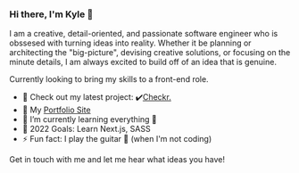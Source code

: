 ### Hi there, I'm Kyle 👋

I am a creative, detail-oriented, and passionate software engineer who is obssesed with turning ideas into reality. Whether it be planning or architecting the "big-picture", devising creative solutions, or focusing on the minute details, I am always excited to build off of an idea that is genuine.

Currently looking to bring my skills to a front-end role. 

- 🔭 Check out my latest project: ✔️[Checkr.](https://github.com/kylejcho/checkr-react)
- 📑 My [Portfolio Site](https://kylejcho.github.io/portfolio/)
- 🌱 I’m currently learning everything 🤣
- 🎯 2022 Goals: Learn Next.js, SASS  
- ⚡ Fun fact: I play the guitar 🎸 (when I'm not coding) 

Get in touch with me and let me hear what ideas you have!
